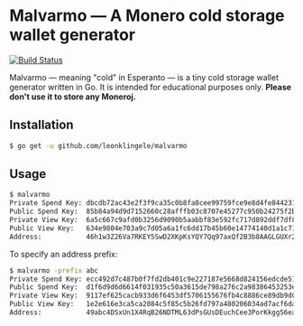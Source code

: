 # Malvarmo — A Monero cold storage wallet generator

[![Build Status](https://travis-ci.org/leonklingele/malvarmo.svg?branch=master)](https://travis-ci.org/leonklingele/malvarmo)

Malvarmo — meaning "cold" in Esperanto — is a tiny cold storage wallet generator written in Go. It is intended for educational purposes only. __Please don't use it to store any Moneroj.__

## Installation

```sh
$ go get -u github.com/leonklingele/malvarmo
```

## Usage

```sh
$ malvarmo
Private Spend Key: dbcdb72ac43e2f3f9ca35c0b8fa8cee99759fce9e8d4fe84423186c39bb7260b
Public Spend Key:  85b84a94d9d7152660c28afffb03c8707e45277c950b24275f2b19db04d4f737
Private View Key:  6a5c667c9afd0b3256d9090b5aabbf83e592fc717d892ddf7df8275bb7a78400
Public View Key:   634e9804e703a9c7d05a6a1fc6dd17b45b60e14774140d1a1c710e1be0ccd120
Address:           46h1w3Z26Va7RKEY5SwD2XKpKsYQY7Qq97axQf2B3b8AAGLGUXr2FRAaRSok3pRHhQXAgvUcsvwJL5NK17egUqyS4euNvSp
```

To specify an address prefix:

```sh
$ malvarmo -prefix abc
Private Spend Key: ecc492d7c487b0f7fd2db401c9e227187e5668d824156edcde515c720f604f08
Public Spend Key:  d1f6d9d6d6614f031935c50a3615de798a276c2a98386453253ec997b14b3570
Private View Key:  9117ef625cacb933d6f6453df5706155676fb4c8886ce89db9d0d21c5102400b
Public View Key:   1e2e616e3ca5ca2084c5f85c5b26fd797a480206034ad7acf6dabcbbbaf2cf53
Address:           49abc4DSxUn1X4RqB26NDTML63dPsGUsDEuchCee3PorKkgg56eakCh6SUMTYwqev8MKVAAcN2VDQVvyGXakCnR4APvavkM
```
